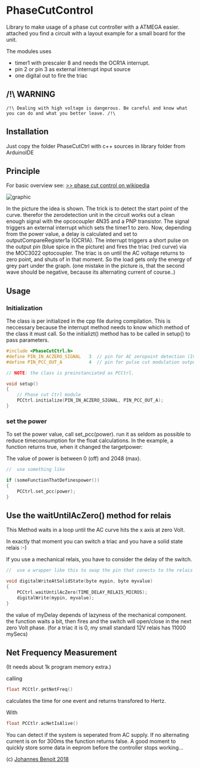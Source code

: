 # PhaseCutControl #

Library to make usage of a phase cut controller with a ATMEGA easier.
attached you find a circuit with a layout example for a small board for the unit.


The modules uses
* timer1 with prescaler 8 and needs the OCR1A interrupt.
* pin 2 or pin 3 as external interrupt input source
* one digital out to fire the triac



## /!\ WARNING

```
/!\ Dealing with high voltage is dangerous. Be careful and know what you can do and what you better leave. /!\
```

## Installation ##

Just copy the folder PhaseCutCtrl with c++ sources in library folder from ArduinoIDE


## Principle ##

For basic overview see: [>> phase cut control on wikipedia](https://en.wikipedia.org/wiki/Phase-fired_controllers)


![graphic](https://upload.wikimedia.org/wikipedia/commons/0/07/Regulated_rectifier.gif)

In the picture the idea is shown. The trick is to detect the start point of the curve. therefor the zerodetection unit in the circuit works out a clean enough signal with the opcocoupler 4N35 and a PNP transistor.
The signal triggers an external interrupt which sets the timer1 to zero.
Now, depending from the power value, a delay is calculated and set to outputCompareRegister1a (OCR1A). The interrupt triggers a short pulse on the output pin (blue spice in the picture) and fires the triac (red curve) via the MOC3022 optocoupler. The triac is on until the AC voltage returns to zero point, and shuts of in that moment. So the load gets only the energy of grey part under the graph.
(one mistake in the picture is, that the second wave should be negative, because its alternating current of course..)



## Usage ##

### Initialization
The class is per initialized in the cpp file during compilation. This is neccessary because the interrupt method needs to know which method of the class it must call.
So the initializt() method has to be called in setup() to pass parameters.


```c++
#include <PhaseCutCtrl.h>
#define PIN_IN_ACZERO_SIGNAL   3  // pin for AC zeropoint detection (Interrupt source, so can only be 2 or 3)
#define PIN_PCC_OUT_A          4  // pin for pulse cut modulation output

// NOTE: the class is preinstanciated as PCCtrl.

void setup()
{
    // Phase cut Ctrl module
    PCCtrl.initialize(PIN_IN_ACZERO_SIGNAL, PIN_PCC_OUT_A);
}


```

### set the power ###

To set the power value, call set_pcc(power). run it as seldom as possible to reduce timeconsumption for the float calculations.
In the example, a function returns true, when it changed the targetpower:

The value of power is between 0 (off) and 2048 (max).

```c++
//  use something like

if (someFunctionThatDefinespower())
{
    PCCtrl.set_pcc(power);
}

```
## Use the waitUntilAcZero() method for relais

This Method waits in a loop until the AC curve hits the x axis at zero Volt.

In exactly that moment you can switch a triac and you have a solid state relais :-)

If you use a mechanical relais, you have to consider the delay of the switch. 


```c++
//  use a wrapper like this to swap the pin that conects to the relais

void digitalWriteAtSolidState(byte mypin, byte myvalue)
{
    PCCtrl.waitUntilAcZero(TIME_DELAY_RELAIS_MICROS);
    digitalWrite(mypin, myvalue);
}

```
the value of myDelay depends of lazyness of the mechanical component. the function waits a bit, then fires and the switch will open/close in the next zero Volt phase. (for a triac it is 0, my small standard 12V relais has 11000 mySecs)


## Net Frequency Measurement
(It needs about 1k program memory extra.)

calling
```c++
float PCCtlr.getNetFreq()
```
calculates the time for one event and returns transfored to Hertz.


With 
```c++
float PCCtlr.acNetIsAlive()
```
You can detect if the system is seperated from AC supply. If no alternating current is on for 300ms the function returns false.
A good moment to quickly store some data in eeprom before the controller stops working... 



(c) [Johannes Benoit 2018](mailto:jbenoit@t-online.de)


